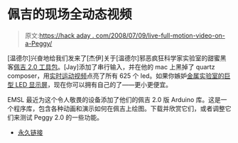 # 佩吉的现场全动态视频

> 原文:[https://hack aday . com/2008/07/09/live-full-motion-video-on-a-Peggy/](https://hackaday.com/2008/07/09/live-full-motion-video-on-a-peggy/)

[温德尔]兴奋地给我们发来了[杰伊]关于[温德尔]邪恶疯狂科学家实验室的甜蜜黑客[佩吉 2.0 工具包](http://evilmadscience.com/tinykitlist/35-tinykitcat/75-peggy2)。[Jay]添加了串行输入，并在他的 mac 上黑掉了 quartz composer，用[实时运动视频](http://www.planetclegg.com/projects/QC-Peggy.html)点亮了所有 625 个 led。如果你嫉妒[金属实验室的巨型 LED 显示屏](http://www.hackaday.com/2008/05/25/metalabs-led-matrix-display/)，现在你可以拥有自己的了——更小更便宜。

EMSL 最近为这个令人敬畏的设备添加了他们的佩吉 2.0 版 Arduino 库。这是一个程序库，包含各种动画和演示如何在佩吉上绘图。下载并欣赏它们，或者调整它们来测试 Peggy 2.0 的一些功能。

*   [永久链接](http://www.planetclegg.com/projects/QC-Peggy.html)